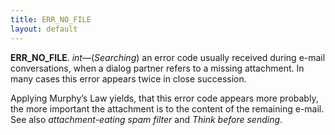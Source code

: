 ```yaml
---
title: ERR_NO_FILE
layout: default
---
```


__ERR_NO_FILE__.
_int_—(_Searching_) an error code usually received during
e-mail conversations, when a dialog partner refers to a missing
attachment. In many cases this error appears twice in close succession.

Applying Murphy’s Law yields, that this error code appears more
probably, the more important the attachment is to the content of the
remaining e-mail.
See also _attachment-eating spam filter_ and _Think before sending_.
